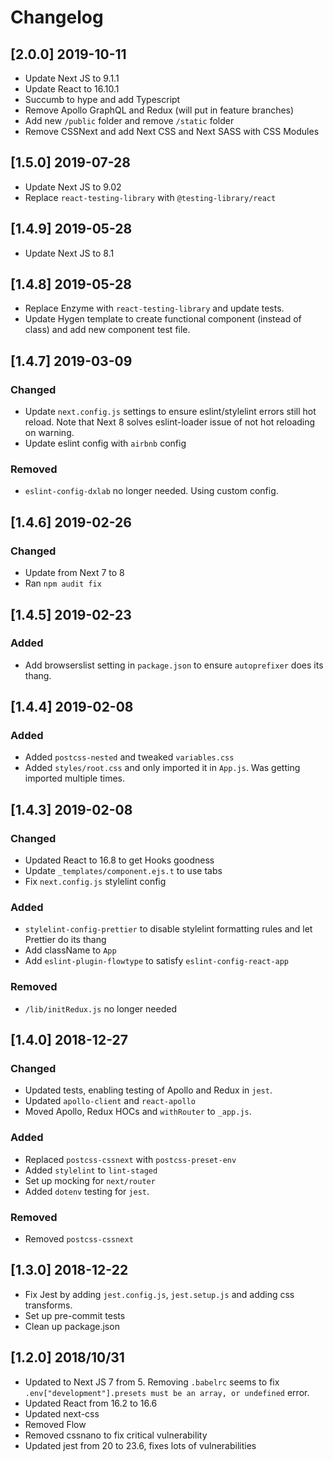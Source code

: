 # Changelog

## [2.0.0] 2019-10-11

- Update Next JS to 9.1.1
- Update React to 16.10.1
- Succumb to hype and add Typescript
- Remove Apollo GraphQL and Redux (will put in feature branches)
- Add new `/public` folder and remove `/static` folder
- Remove CSSNext and add Next CSS and Next SASS with CSS Modules

## [1.5.0] 2019-07-28

- Update Next JS to 9.02
- Replace `react-testing-library` with `@testing-library/react`

## [1.4.9] 2019-05-28

- Update Next JS to 8.1

## [1.4.8] 2019-05-28

- Replace Enzyme with `react-testing-library` and update tests.
- Update Hygen template to create functional component (instead of class) and add new component test file.

## [1.4.7] 2019-03-09

### Changed

- Update `next.config.js` settings to ensure eslint/stylelint errors still hot reload. Note that Next 8 solves eslint-loader issue of not hot reloading on warning.
- Update eslint config with `airbnb` config

### Removed

- `eslint-config-dxlab` no longer needed. Using custom config.

## [1.4.6] 2019-02-26

### Changed

- Update from Next 7 to 8
- Ran `npm audit fix`

## [1.4.5] 2019-02-23

### Added

- Add browserslist setting in `package.json` to ensure `autoprefixer` does its thang.

## [1.4.4] 2019-02-08

### Added

- Added `postcss-nested` and tweaked `variables.css`
- Added `styles/root.css` and only imported it in `App.js`. Was getting imported multiple times.

## [1.4.3] 2019-02-08

### Changed

- Updated React to 16.8 to get Hooks goodness
- Update `_templates/component.ejs.t` to use tabs
- Fix `next.config.js` stylelint config

### Added

- `stylelint-config-prettier` to disable stylelint formatting rules and let Prettier do its thang
- Add className to `App`
- Add `eslint-plugin-flowtype` to satisfy `eslint-config-react-app`

### Removed

- `/lib/initRedux.js` no longer needed

## [1.4.0] 2018-12-27

### Changed

- Updated tests, enabling testing of Apollo and Redux in `jest`.
- Updated `apollo-client` and `react-apollo`
- Moved Apollo, Redux HOCs and `withRouter` to `_app.js`.

### Added

- Replaced `postcss-cssnext` with `postcss-preset-env`
- Added `stylelint` to `lint-staged`
- Set up mocking for `next/router`
- Added `dotenv` testing for `jest`.

### Removed

- Removed `postcss-cssnext`

## [1.3.0] 2018-12-22

- Fix Jest by adding `jest.config.js`, `jest.setup.js` and adding css transforms.
- Set up pre-commit tests
- Clean up package.json

## [1.2.0] 2018/10/31

- Updated to Next JS 7 from 5. Removing `.babelrc` seems to fix `.env["development"].presets must be an array, or undefined` error.
- Updated React from 16.2 to 16.6
- Updated next-css
- Removed Flow
- Removed cssnano to fix critical vulnerability
- Updated jest from 20 to 23.6, fixes lots of vulnerabilities
